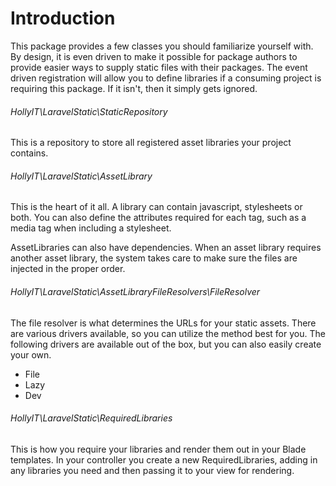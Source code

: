 # Introduction

This package provides a few classes you should familiarize yourself with. By design, it is even driven to make it possible for package authors to provide easier ways to supply static files with their packages. The event driven registration will allow you to define libraries if a consuming project is requiring this package. If it isn't, then it simply gets ignored.

###### HollyIT\LaravelStatic\StaticRepository

This is a repository to store all registered asset libraries your project contains.

###### HollyIT\LaravelStatic\AssetLibrary

This is the heart of it all. A library can contain javascript, stylesheets or both. You can also define the attributes required for each tag, such as a media tag when including a stylesheet.

AssetLibraries can also have dependencies. When an asset library requires another asset library, the system takes care to make sure the files are injected in the proper order.

###### HollyIT\LaravelStatic\AssetLibraryFileResolvers\FileResolver

The file resolver is what determines the URLs for your static assets. There are various drivers available, so you can utilize the method best for you. The following drivers are available out of the box, but you can also easily create your own.

- File
- Lazy
- Dev

###### HollyIT\LaravelStatic\RequiredLibraries

This is how you require your libraries and render them out in your Blade templates. In your controller you create a new RequiredLibraries, adding in any libraries you need and then passing it to your view for rendering.


